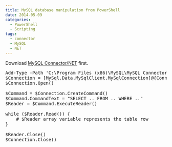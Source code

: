 ```yaml
---
title: MySQL database manipulation from PowerShell
date: 2014-05-09
categories:
  - PowerShell
  - Scripting
tags:
  - connector
  - MySQL
  - NET
---
```

Download <a title="MySQL Connector/NET" href="http://dev.mysql.com/downloads/connector/net/" target="_blank">MySQL Connector/NET</a> first.

<pre class="expand:true lang:ps decode:true" title="Access MySQL db from PowerShell">Add-Type -Path 'C:\Program Files (x86)\MySQL\MySQL Connector Net 6.8.3\Assemblies\v4.5\MySql.Data.dll'
$Connection = [MySql.Data.MySqlClient.MySqlConnection]@{ConnectionString='server=&lt;FQDN&gt;;uid=&lt;user&gt;;pwd=&lt;password&gt;;database=&lt;db&gt;'}
$Connection.Open()

$Command = $Connection.CreateCommand()
$Command.CommandText = "SELECT .. FROM .. WHERE .."
$Reader = $Command.ExecuteReader()

while ($Reader.Read()) {
    # $Reader array variable represents the table row
}

$Reader.Close()
$Connection.Close()</pre>

&nbsp;